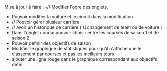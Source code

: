 Mise à jour à faire :
-// Modifier l'odre des onglets.
- Pouvoir modifier la voiture et le circuit dans la modification
- // Pouvoir gérer plusieur carrière
- // avoir un historique de carrière ( si changement de team ou de voiture )
- Dans l'onglet course pouvoir choisir entre les courses de saison 1 et de saison 2 
- Pouvoir définir des objectifs de saison
- Modifier le graphique de statistiques pour qu'il n'affiche que le classement par courses et pas les meilleurs tours
- ajouter une ligne rouge dans le graphique correspondant aux objectifs défini.
